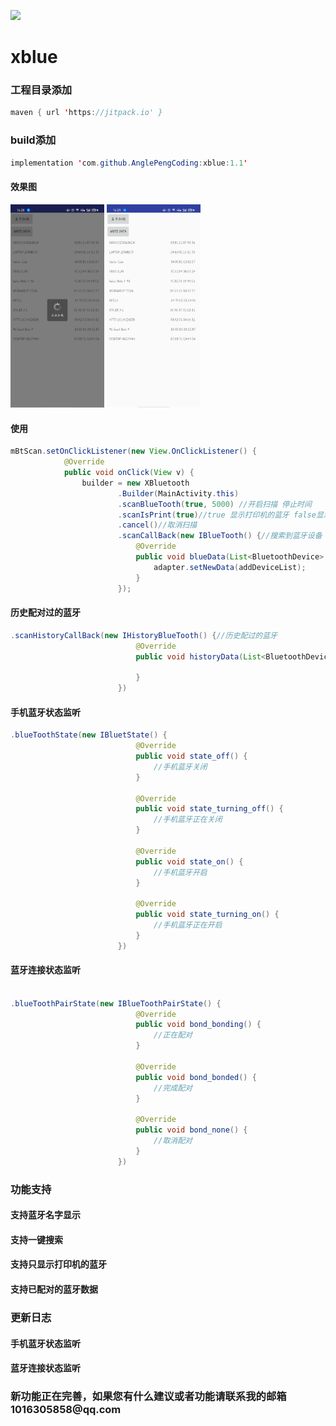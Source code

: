 [![](https://jitpack.io/v/AnglePengCoding/xblue.svg)](https://jitpack.io/#AnglePengCoding/xblue)

# xblue

<h3>工程目录添加 </h3>

```java  
maven { url 'https://jitpack.io' } 

```


<h3>build添加 </h3>

```java  
implementation 'com.github.AnglePengCoding:xblue:1.1'

```

<h4>效果图</h4>

<img src="https://github.com/AnglePengCoding/xblue/blob/main/app/device-2021-11-08-162859.png" width="150px">
<img src="https://github.com/AnglePengCoding/xblue/blob/main/app/device-2021-11-08-162927.png" width="150px">

<h4> 使用 </h4>

```java 
mBtScan.setOnClickListener(new View.OnClickListener() {
            @Override
            public void onClick(View v) {
                builder = new XBluetooth
                        .Builder(MainActivity.this)
                        .scanBlueTooth(true, 5000) //开启扫描 停止时间
                        .scanIsPrint(true)//true 显示打印机的蓝牙 false显示全部数据
                        .cancel()//取消扫描
                        .scanCallBack(new IBlueTooth() {//搜索到蓝牙设备
                            @Override
                            public void blueData(List<BluetoothDevice> addDeviceList) {
                                adapter.setNewData(addDeviceList);
                            }
                        });
```

<h4> 历史配对过的蓝牙 </h4>

```java 
.scanHistoryCallBack(new IHistoryBlueTooth() {//历史配过的蓝牙
                            @Override
                            public void historyData(List<BluetoothDevice> historyDeviceList) {

                            }
                        })

```

<h4>手机蓝牙状态监听 </h4>

```java 
.blueToothState(new IBluetState() {
                            @Override
                            public void state_off() {
                                //手机蓝牙关闭
                            }

                            @Override
                            public void state_turning_off() {
                                //手机蓝牙正在关闭
                            }

                            @Override
                            public void state_on() {
                                //手机蓝牙开启
                            }

                            @Override
                            public void state_turning_on() {
                                //手机蓝牙正在开启
                            }
                        })
```

<h4>蓝牙连接状态监听 </h4>

```java 

.blueToothPairState(new IBlueToothPairState() {
                            @Override
                            public void bond_bonding() {
                                //正在配对
                            }

                            @Override
                            public void bond_bonded() {
                                //完成配对
                            }

                            @Override
                            public void bond_none() {
                                //取消配对
                            }
                        })


```

  <h3>  功能支持 </h3>
  
  <h4>  支持蓝牙名字显示</h4>
  <h4>  支持一键搜索</h4>
  <h4>  支持只显示打印机的蓝牙</h4>
  <h4> 支持已配对的蓝牙数据</h4>

  <h3> 更新日志 </h3>
 
  <h4> 手机蓝牙状态监听 </h4>
  <h4> 蓝牙连接状态监听 </h4>
 
 
 
 
 <h3>新功能正在完善，如果您有什么建议或者功能请联系我的邮箱1016305858@qq.com </h3> 
